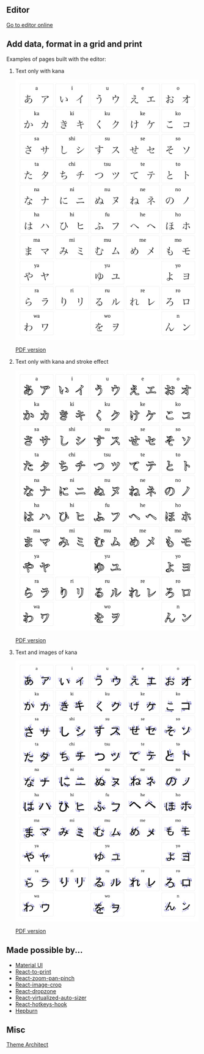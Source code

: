 ## Editor

[Go to editor online](https://grid-page.netlify.app/)

## Add data, format in a grid and print

Examples of pages built with the editor:

1. Text only with kana

   ![Image](./resources/kana.jpg)

   [PDF version](./resources/kana.pdf)


2. Text only with kana and stroke effect

   ![Image](./resources/kana-stroke.jpg)

   [PDF version](./resources/kana-stroke.pdf)


3. Text and images of kana

   ![Image](./resources/kana-wiki.jpg)

   [PDF version](./resources/kana-wiki.pdf)

## Made possible by...

- [Material UI](https://mui.com/)
- [React-to-print](https://github.com/gregnb/react-to-print)
- [React-zoom-pan-pinch](https://github.com/prc5/react-zoom-pan-pinch)
- [React-image-crop](https://github.com/DominicTobias/react-image-crop)
- [React-dropzone](https://github.com/react-dropzone/react-dropzone)
- [React-virtualized-auto-sizer](https://github.com/bvaughn/react-virtualized-auto-sizer/)
- [React-hotkeys-hook](https://johannesklauss.github.io/react-hotkeys-hook/)
- [Hepburn](https://github.com/lovell/hepburn)

## Misc

[Theme Architect](https://github.com/pages-themes/architect)
